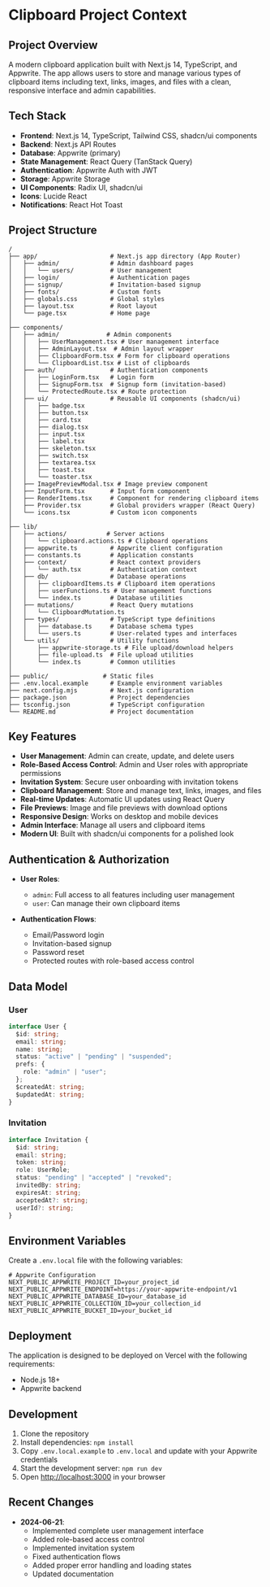 # Clipboard Project Context

## Project Overview

A modern clipboard application built with Next.js 14, TypeScript, and Appwrite. The app allows users to store and manage various types of clipboard items including text, links, images, and files with a clean, responsive interface and admin capabilities.

## Tech Stack

- **Frontend**: Next.js 14, TypeScript, Tailwind CSS, shadcn/ui components
- **Backend**: Next.js API Routes
- **Database**: Appwrite (primary)
- **State Management**: React Query (TanStack Query)
- **Authentication**: Appwrite Auth with JWT
- **Storage**: Appwrite Storage
- **UI Components**: Radix UI, shadcn/ui
- **Icons**: Lucide React
- **Notifications**: React Hot Toast

## Project Structure

```
/
├── app/                    # Next.js app directory (App Router)
│   ├── admin/              # Admin dashboard pages
│   │   └── users/          # User management
│   ├── login/              # Authentication pages
│   ├── signup/             # Invitation-based signup
│   ├── fonts/              # Custom fonts
│   ├── globals.css         # Global styles
│   ├── layout.tsx          # Root layout
│   └── page.tsx            # Home page
│
├── components/
│   ├── admin/             # Admin components
│   │   ├── UserManagement.tsx # User management interface
│   │   ├── AdminLayout.tsx  # Admin layout wrapper
│   │   ├── ClipboardForm.tsx # Form for clipboard operations
│   │   └── ClipboardList.tsx # List of clipboards
│   ├── auth/               # Authentication components
│   │   ├── LoginForm.tsx   # Login form
│   │   ├── SignupForm.tsx  # Signup form (invitation-based)
│   │   └── ProtectedRoute.tsx # Route protection
│   ├── ui/                 # Reusable UI components (shadcn/ui)
│   │   ├── badge.tsx
│   │   ├── button.tsx
│   │   ├── card.tsx
│   │   ├── dialog.tsx
│   │   ├── input.tsx
│   │   ├── label.tsx
│   │   ├── skeleton.tsx
│   │   ├── switch.tsx
│   │   ├── textarea.tsx
│   │   ├── toast.tsx
│   │   └── toaster.tsx
│   ├── ImagePreviewModal.tsx # Image preview component
│   ├── InputForm.tsx       # Input form component
│   ├── RenderItems.tsx     # Component for rendering clipboard items
│   ├── Provider.tsx        # Global providers wrapper (React Query)
│   └── icons.tsx           # Custom icon components
│
├── lib/
│   ├── actions/           # Server actions
│   │   └── clipboard.actions.ts # Clipboard operations
│   ├── appwrite.ts         # Appwrite client configuration
│   ├── constants.ts        # Application constants
│   ├── context/            # React context providers
│   │   └── auth.tsx        # Authentication context
│   ├── db/                 # Database operations
│   │   ├── clipboardItems.ts # Clipboard item operations
│   │   ├── userFunctions.ts # User management functions
│   │   └── index.ts        # Database utilities
│   ├── mutations/          # React Query mutations
│   │   └── ClipboardMutation.ts
│   ├── types/              # TypeScript type definitions
│   │   ├── database.ts     # Database schema types
│   │   └── users.ts        # User-related types and interfaces
│   └── utils/              # Utility functions
│       ├── appwrite-storage.ts # File upload/download helpers
│       ├── file-upload.ts  # File upload utilities
│       └── index.ts        # Common utilities
│
├── public/               # Static files
├── .env.local.example      # Example environment variables
├── next.config.mjs         # Next.js configuration
├── package.json            # Project dependencies
├── tsconfig.json           # TypeScript configuration
└── README.md               # Project documentation
```

## Key Features

- **User Management**: Admin can create, update, and delete users
- **Role-Based Access Control**: Admin and User roles with appropriate permissions
- **Invitation System**: Secure user onboarding with invitation tokens
- **Clipboard Management**: Store and manage text, links, images, and files
- **Real-time Updates**: Automatic UI updates using React Query
- **File Previews**: Image and file previews with download options
- **Responsive Design**: Works on desktop and mobile devices
- **Admin Interface**: Manage all users and clipboard items
- **Modern UI**: Built with shadcn/ui components for a polished look

## Authentication & Authorization

- **User Roles**:

  - `admin`: Full access to all features including user management
  - `user`: Can manage their own clipboard items

- **Authentication Flows**:
  - Email/Password login
  - Invitation-based signup
  - Password reset
  - Protected routes with role-based access control

## Data Model

### User

```typescript
interface User {
  $id: string;
  email: string;
  name: string;
  status: "active" | "pending" | "suspended";
  prefs: {
    role: "admin" | "user";
  };
  $createdAt: string;
  $updatedAt: string;
}
```

### Invitation

```typescript
interface Invitation {
  $id: string;
  email: string;
  token: string;
  role: UserRole;
  status: "pending" | "accepted" | "revoked";
  invitedBy: string;
  expiresAt: string;
  acceptedAt?: string;
  userId?: string;
}
```

## Environment Variables

Create a `.env.local` file with the following variables:

```env
# Appwrite Configuration
NEXT_PUBLIC_APPWRITE_PROJECT_ID=your_project_id
NEXT_PUBLIC_APPWRITE_ENDPOINT=https://your-appwrite-endpoint/v1
NEXT_PUBLIC_APPWRITE_DATABASE_ID=your_database_id
NEXT_PUBLIC_APPWRITE_COLLECTION_ID=your_collection_id
NEXT_PUBLIC_APPWRITE_BUCKET_ID=your_bucket_id
```

## Deployment

The application is designed to be deployed on Vercel with the following requirements:

- Node.js 18+
- Appwrite backend

## Development

1. Clone the repository
2. Install dependencies: `npm install`
3. Copy `.env.local.example` to `.env.local` and update with your Appwrite credentials
4. Start the development server: `npm run dev`
5. Open [http://localhost:3000](http://localhost:3000) in your browser

## Recent Changes

- **2024-06-21**:
  - Implemented complete user management interface
  - Added role-based access control
  - Implemented invitation system
  - Fixed authentication flows
  - Added proper error handling and loading states
  - Updated documentation
